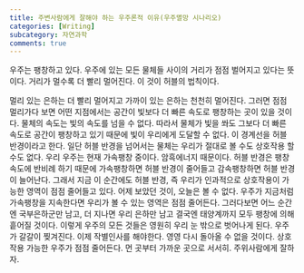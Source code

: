 ```yaml
---
title: 주변사람에게 잘해야 하는 우주론적 이유(우주멸망 시나리오)
categories: [Writing]
subcategory: 자연과학
comments: true
---
```

우주는 팽창하고 있다. 우주에 있는 모든 물체들 사이의 거리가 점점 벌어지고 있다는 뜻이다. 거리가 멀수록 더 빨리 멀어진다. 이 것이 허블의 법칙이다.  

멀리 있는 은하는 더 빨리 멀어지고 가까이 있는 은하는 천천히 멀어진다. 그러면 점점 멀리가다 보면 어떤 지점에서는 공간이 빛보다 더 빠른 속도로 팽창하는 곳이 있을 것이다. 물체의 속도는 빛의 속도를 넘을 수 없다. 따라서 물체가 빛을 쏴도 그보다 더 빠른 속도로 공간이 팽창하고 있기 때문에 빛이 우리에게 도달할 수 없다. 이 경계선을 허블 반경이라고 한다. 일단 허블 반경을 넘어서는 물체는 우리가 절대로 볼 수도 상호작용 할 수도 없다.
우리 우주는 현재 가속팽창 중이다. 암흑에너지 때문이다. 허블 반경은 팽창속도에 반비례 하기 때문에 가속팽창하면 허블 반경이 줄어들고 감속팽창하면 허블 반경이 늘어난다. 그래서 지금 이 순간에도 허블 반경, 즉 우리가 인과적으로 상호작용이 가능한 영역이 점점 줄어들고 있다. 어제 보았던 것이, 오늘은 볼 수 없다. 우주가 지금처럼 가속팽창을 지속한다면 우리가 볼 수 있는 영역은 점점 줄어든다. 그러다보면 어느 순간엔 국부은하군만 남고, 더 지나면 우리 은하만 남고 결국엔 태양계까지 모두 팽창에 의해 흩어질 것이다. 이렇게 우주의 모든 것들은 영원히 우리 눈 밖으로 벗어나게 된다. 우주가 갈갈이 찢겨진다. 이제 작별인사를 해야한다. 영영 다시 돌아올 수 없을 것이다. 상호작용 가능한 우주가 점점 줄어든다. 먼 곳부터 가까운 곳으로 서서히. 
주위사람에게 잘하자.

